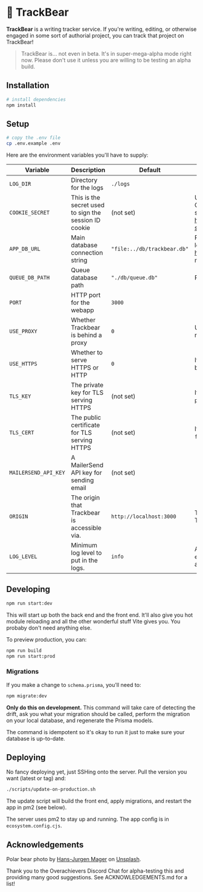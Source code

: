 # 🐻 TrackBear

**TrackBear** is a writing tracker service. If you're writing, editing, or otherwise engaged in some sort of authorial project, you can track that project on TrackBear!

> TrackBear is... not even in beta. It's in super-mega-alpha mode right now. Please don't use it unless you are willing to be testing an alpha build.

## Installation

```sh
# install dependencies
npm install
```

## Setup

```sh
# copy the .env file
cp .env.example .env
```

Here are the environment variables you'll have to supply:

| Variable | Description | Default | Notes |
| --- | --- | --- | --- |
| `LOG_DIR` | Directory for the logs | `./logs` | |
| `COOKIE_SECRET` | This is the secret used to sign the session ID cookie | (not set) | Use a random string of characters for this. Changing this will invalidate existing sessions. See https://www.npmjs.com/package/express-session#secret for more details. |
| `APP_DB_URL` | Main database connection string | `"file:../db/trackbear.db"` | Path is relative to the prisma.schema file, located in prisma/. See https://pris.ly/d/connection-strings for more details. |
| `QUEUE_DB_PATH` | Queue database path | `"./db/queue.db"` | Path is relative to the project root. |
| `PORT` | HTTP port for the webapp | `3000` | |
| `USE_PROXY` | Whether Trackbear is behind a proxy | `0` | Use this if Trackbear is behind a proxy like nginx. |
| `USE_HTTPS` | Whether to serve HTTPS or HTTP | `0` | If set to `1`, `TLS_KEY` and `TLS_CERT` must also be set. |
| `TLS_KEY` | The private key for TLS serving HTTPS | (not set) | If using Let's Encrypt, this is the `privkey.pem` file. |
| `TLS_CERT` | The public certificate for TLS serving HTTPS | (not set) | If using Let's Encrypt, this is the `fullchain.pem` file. |
| `MAILERSEND_API_KEY` | A MailerSend API key for sending email | (not set) |  |
| `ORIGIN` | The origin that Trackbear is accessible via. | `http://localhost:3000` | This is used to construct links in emails. There is no slash at the end. |
| `LOG_LEVEL` | Minimum log level to put in the logs. | `info` | Available values are: `debug`, `info`, `warn`, `error`, `critical`. Most likely you want this at `info` or `debug`. |

## Developing

```sh
npm run start:dev
```

This will start up both the back end and the front end. It'll also give you hot module reloading and all the other wonderful stuff Vite gives you. You probaby don't need anything else.

To preview production, you can:

```sh
npm run build
npm run start:prod
```

### Migrations

If you make a change to `schema.prisma`, you'll need to:

```sh
npm migrate:dev
```

**Only do this on development.** This command will take care of detecting the drift, ask you what your migration should be called, perform the migration on your local database, and regenerate the Prisma models.

The command is idempotent so it's okay to run it just to make sure your database is up-to-date.

## Deploying

No fancy deploying yet, just SSHing onto the server. Pull the version you want (latest or tag) and:

```sh
./scripts/update-on-production.sh
```

The update script will build the front end, apply migrations, and restart the app in pm2 (see below).

The server uses pm2 to stay up and running. The app config is in `ecosystem.config.cjs`.

## Acknowledgements

Polar bear photo by <a href="https://unsplash.com/@hansjurgen007?utm_content=creditCopyText&utm_medium=referral&utm_source=unsplash">Hans-Jurgen Mager</a> on <a href="https://unsplash.com/photos/polar-bear-on-snow-covered-ground-during-daytime-qQWV91TTBrE?utm_content=creditCopyText&utm_medium=referral&utm_source=unsplash">Unsplash</a>.

Thank you to the Overachievers Discord Chat for alpha-testing this and providing many good suggestions. See ACKNOWLEDGEMENTS.md for a list!
